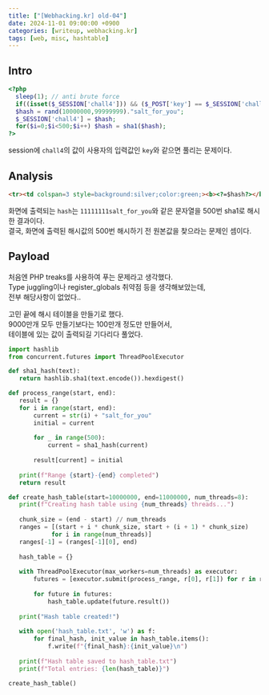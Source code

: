 ```yaml
---
title: ["[Webhacking.kr] old-04"]
date: 2024-11-01 09:00:00 +0900
categories: [writeup, webhacking.kr]
tags: [web, misc, hashtable]
---
```

## Intro
```php
<?php
  sleep(1); // anti brute force
  if((isset($_SESSION['chall4'])) && ($_POST['key'] == $_SESSION['chall4'])) solve(4);
  $hash = rand(10000000,99999999)."salt_for_you";
  $_SESSION['chall4'] = $hash;
  for($i=0;$i<500;$i++) $hash = sha1($hash);
?>
```
session에 `chall4`의 값이 사용자의 입력값인 `key`와 같으면 풀리는 문제이다.  

## Analysis

```html
<tr><td colspan=3 style=background:silver;color:green;><b><?=$hash?></b></td></tr>
```

화면에 출력되는 `hash`는 `11111111salt_for_you`와 같은 문자열을 500번 sha1로 해시한 결과이다.  
결국, 화면에 출력된 해시값의 500번 해시하기 전 원본값을 찾으라는 문제인 셈이다.


## Payload

처음엔 PHP treaks를 사용하여 푸는 문제라고 생각했다.  
Type juggling이나 register_globals 취약점 등을 생각해보았는데,  
전부 해당사항이 없었다..  

고민 끝에 해시 테이블을 만들기로 했다.  
9000만개 모두 만들기보다는 100만개 정도만 만들어서,  
테이블에 있는 값이 출력되길 기다리다 풀었다.  

```python
import hashlib
from concurrent.futures import ThreadPoolExecutor

def sha1_hash(text):
   return hashlib.sha1(text.encode()).hexdigest()

def process_range(start, end):
   result = {}
   for i in range(start, end):
       current = str(i) + "salt_for_you"
       initial = current
       
       for _ in range(500):
           current = sha1_hash(current)
           
       result[current] = initial
   
   print(f"Range {start}-{end} completed")
   return result

def create_hash_table(start=10000000, end=11000000, num_threads=8):
   print(f"Creating hash table using {num_threads} threads...")
   
   chunk_size = (end - start) // num_threads
   ranges = [(start + i * chunk_size, start + (i + 1) * chunk_size) 
            for i in range(num_threads)]
   ranges[-1] = (ranges[-1][0], end)
   
   hash_table = {}
   
   with ThreadPoolExecutor(max_workers=num_threads) as executor:
       futures = [executor.submit(process_range, r[0], r[1]) for r in ranges]
       
       for future in futures:
           hash_table.update(future.result())
   
   print("Hash table created!")
   
   with open('hash_table.txt', 'w') as f:
       for final_hash, init_value in hash_table.items():
           f.write(f"{final_hash}:{init_value}\n")
   
   print(f"Hash table saved to hash_table.txt")
   print(f"Total entries: {len(hash_table)}")

create_hash_table()
```